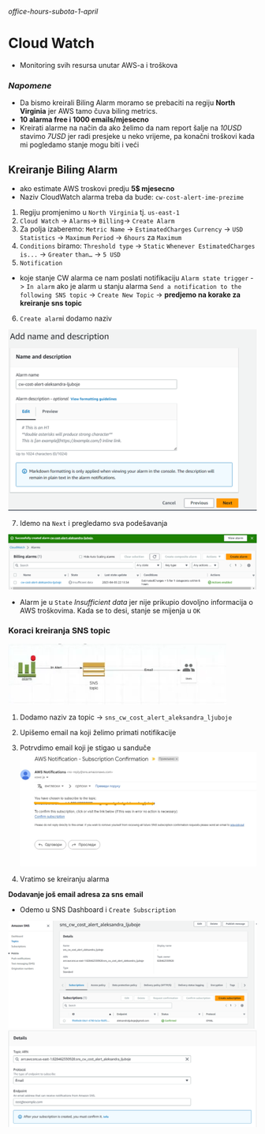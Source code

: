 *office-hours-subota-1-april*

# Cloud Watch
* Monitoring svih resursa unutar AWS-a i troškova

### *Napomene*
* Da bismo kreirali Biling Alarm moramo se prebaciti na regiju **North Virginia** jer AWS tamo čuva biling metrics.
* **10 alarma free i 1000 emails/mjesecno**
* Kreirati alarme na način da ako želimo da nam report šalje na *10USD* stavimo *7USD* jer radi presjeke u neko vrijeme, pa konačni troškovi kada mi pogledamo stanje mogu biti i veći 

## Kreiranje Biling Alarm
 * ako estimate AWS troskovi predju **5$ mjesecno**
 * Naziv CloudWatch alarma treba da bude: `cw-cost-alert-ime-prezime`

1. Regiju promjenimo u `North Virginia` tj. `us-east-1`
2. `Cloud Watch` -> `Alarms`-> `Billing`-> `Create Alarm`
3. Za polja izaberemo:
`Metric Name` -> `EstimatedCharges`
`Currency`    -> `USD`
`Statistics`    -> `Maximum`
`Period`    -> `6hours` za `Maximum` 
4. `Conditions` biramo:
`Threshold type` -> `Static`
`Whenever EstimatedCharges is...` -> `Greater`
`than…` -> `5 USD`
5. `Notification` 
* koje stanje CW alarma ce nam poslati notifikaciju
`Alarm state trigger` -> `In alarm` ako je alarm u stanju alarma
`Send a notification to the following SNS topic` -> `Create New Topic` -> **predjemo na korake za kreiranje sns topic**
6. `Create alarm`i dodamo naziv 

![nginx-conf-fajl](img/alarm-name.png)

7. Idemo na `Next` i pregledamo sva podešavanja

![nginx-conf-fajl](img/alarm-insuficient-data.png)

* Alarm je u `State` *Insufficient data* jer nije prikupio dovoljno informacija o AWS troškovima. Kada se to desi, stanje se mijenja u `OK`

### Koraci kreiranja SNS topic
![nginx-conf-fajl](img/sns.png)
1. Dodamo naziv za topic -> `sns_cw_cost_alert_aleksandra_ljuboje`
2. Upišemo email na koji želimo primati notifikacije
3. Potrvdimo email koji je stigao u sanduče
![nginx-conf-fajl](img/sns-confirmed-email-1.jpg)

4. Vratimo se kreiranju alarma 

**Dodavanje još email adresa za sns email**
* Odemo u SNS Dashboard i `Create Subscription`

![nginx-conf-fajl](img/sns-subscription.png)
![nginx-conf-fajl](img/sns-subscription-2.png)










